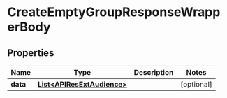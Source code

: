 

# CreateEmptyGroupResponseWrapperBody


## Properties

Name | Type | Description | Notes
------------ | ------------- | ------------- | -------------
**data** | [**List&lt;APIResExtAudience&gt;**](APIResExtAudience.md) |  |  [optional]



